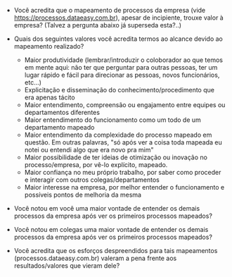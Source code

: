 - Você acredita que o mapeamento de processos da empresa (vide https://processos.dataeasy.com.br), apesar de incipiente, trouxe valor à empresa? (Talvez a pergunta abaixo já superseda esta?..)

- Quais dos seguintes valores você acredita termos ao alcance devido ao mapeamento realizado?
  - Maior produtividade (lembrar/introduzir o coloborador ao que temos em mente aqui: não ter que perguntar para outras pessoas, ter um lugar rápido e fácil para direcionar as pessoas, novos funcionários, etc...)
  - Explicitação e disseminação do conhecimento/procedimento que era apenas tácito
  - Maior entendimento, compreensão ou engajamento entre equipes ou departamentos diferentes
  - Maior entendimento do funcionamento como um todo de um departamento mapeado
  - Maior entendimento da complexidade do processo mapeado em questão. Em outras palavras, "só após ver a coisa toda mapeada eu notei ou entendi algo que era novo pra mim"
  - Maior possibilidade de ter ideias de otimização ou inovação no processo/empresa, por vê-lo explícito, mapeado.
  - Maior confiança no meu próprio trabalho, por saber como proceder e interagir com outros colegas/departamentos
  - Maior interesse na empresa, por melhor entender o funcionamento e possíveis pontos de melhoria da mesma

- Você notou em você uma maior vontade de entender os demais processos da empresa após ver os primeiros processos mapeados?
- Você notou em colegas uma maior vontade de entender os demais processos da empresa após ver os primeiros processos mapeados?

- Você acredita que os esforços despreendidos para tais mapeamentos (processos.dataeasy.com.br) valeram a pena frente aos resultados/valores que vieram dele?
